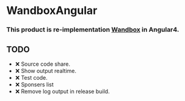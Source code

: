 # WandboxAngular

### This product is re-implementation [Wandbox](https://wandbox.org/) in Angular4.

## TODO

- ❌ Source code share.
- ❌ Show output realtime.
- ❌ Test code.
- ❌ Sponsers list
- ❌ Remove log output in release build.
